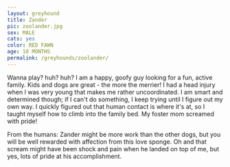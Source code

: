 ```yaml
---
layout: greyhound
title: Zander
pic: zoolander.jpg
sex: MALE
cats: yes
color: RED FAWN
age: 10 MONTHS
permalink: /greyhounds/zoolander/
---
```


Wanna play? huh? huh? I am a happy, goofy guy looking for a fun, active family.  Kids and dogs are great - the more the merrier!  I had a head injury when I was very young that makes me rather uncoordinated.  I am smart and determined though; if I can't do something, I keep trying until I figure out my own way.  I quickly figured out that human contact is where it's at, so I taught myself how to climb into the family bed.  My foster mom screamed with pride!

From the humans: Zander might be more work than the other dogs, but you will be well rewarded with affection from this love sponge.  Oh and that scream might have been shock and pain when he landed on top of me, but yes, lots of pride at his accomplishment.
